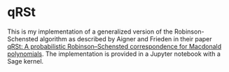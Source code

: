 # qRSt
This is my implementation of a generalized version of the Robinson-Schensted algorithm as described by Aigner and Frieden in their paper [qRSt: A probabilistic Robinson–Schensted correspondence for Macdonald polynomials](https://arxiv.org/pdf/2104.13846). The implementation is provided in a Jupyter notebook with a Sage kernel.
